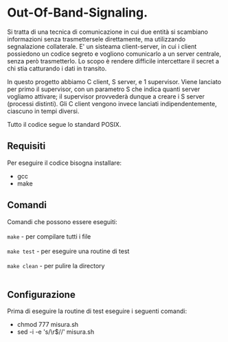 # Out-Of-Band-Signaling.

Si tratta di una tecnica di comunicazione in cui due entità si scambiano informazioni senza trasmettersele direttamente, ma utilizzando segnalazione collaterale.
E' un sisteama client-server, in cui i client possiedono un codice segreto e vogliono comunicarlo a un server centrale, senza però trasmetterlo.
Lo scopo è rendere difficile intercettare il secret a chi stia catturando i dati in transito.

In questo progetto abbiamo C client, S server, e 1 supervisor.
Viene lanciato per primo il supervisor, con un parametro S che indica quanti server vogliamo attivare; il supervisor provvederà dunque a creare i S server (processi distinti). Gli C client vengono invece lanciati indipendentemente, ciascuno in tempi diversi.

Tutto il codice segue lo standard POSIX.

## Requisiti
Per eseguire il codice bisogna installare:
<ul>
  <li>gcc</li>
  <li>make</li>
</ul>

## Comandi

Comandi che possono essere eseguiti:  <br> <br>
``` make ```  - per compilare tutti i file <br> <br>
``` make test ```  - per eseguire una routine di test <br> <br>
``` make clean ```  - per pulire la directory <br> <br>

## Configurazione

Prima di eseguire la routine di test eseguire i seguenti comandi:
<ul>
  <li>chmod 777 misura.sh</li>
  <li>sed -i -e 's/\r$//' misura.sh</li>
</ul>
